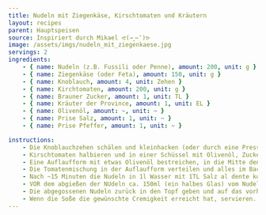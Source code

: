 ```yaml
---
title: Nudeln mit Ziegenkäse, Kirschtomaten und Kräutern
layout: recipes
parent: Hauptspeisen
source: Inspiriert durch Mikael ᕙ(⇀‸↼‶)ᕗ
image: /assets/imgs/nudeln_mit_ziegenkaese.jpg
servings: 2
ingredients:
    - { name: Nudeln (z.B. Fussili oder Penne), amount: 200, unit: g }
    - { name: Ziegenkäse (oder Feta), amount: 150, unit: g }
    - { name: Knoblauch, amount: 4, unit: Zehen }
    - { name: Kirchtomaten, amount: 200, unit: g }
    - { name: Brauner Zucker, amount: 1, unit: TL }
    - { name: Kräuter der Province, amount: 1, unit: EL }
    - { name: Olivenöl, amount: ~, unit: ~ }
    - { name: Prise Salz, amount: 1, unit: ~ }
    - { name: Prise Pfeffer, amount: 1, unit: ~ }

instructions:
    - Die Knoblauchzehen schälen und kleinhacken (oder durch eine Presse geben).
    - Kirschtomaten halbieren und in einer Schüssel mit Olivenöl, Zucker, Salz, Pfeffer, Kräuter der Province und Knoblauch vermischen.
    - Eine Auflaufform mit etwas Olivenöl bestreichen, in die Mitte den den Ziegenkäse legen und mit etwas Olivenöl bestreichen.
    - Die Tomatenmischung in der Auflaufform verteilen und alles im Backofen bei 200°C Umluft für 20 Minuten backen.
    - Nach ~15 Minuten die Nudeln in 1l Wasser mit 1TL Salz al dente kochen (2 Minuten früher als die Kochzeit auf der Verpackung abgießen).
    - VOR dem abgießen der NUdeln ca. 150ml (ein halbes Glas) vom Nudelwasser abschöpfen und die Herdplatte ausschalten.
    - Die abgegossenen Nudeln zurück in den Topf geben und auf das vorher benutzte, ausgeschaltete Kochfeld setzen. Jetzt den Inhalt der Auflaufform mit dem abgeschöpften Nudelwasser dazu geben und alles im Topf vermischen, bis nach 1-2 Minuten die Soße andickt und cremig geworden ist. Die Soße sollte jetzt etwas zu flüssig sein, weil sie beim abkühlen auf dem Teller noch andickt.
    - Wenn die Soße die gewünschte Cremigkeit erreicht hat, servieren. Fertig!
---
```

